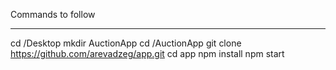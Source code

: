Commands to follow 

****
cd /Desktop
mkdir AuctionApp
cd /AuctionApp
git clone https://github.com/arevadzeg/app.git
cd app
npm install
npm start
